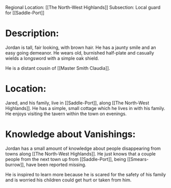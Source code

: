 Regional Location: [[The North-West Highlands]]
Subsection: Local guard for [[Saddle-Port]]
# Description:
Jordan is tall, fair looking, with brown hair. He has a jaunty smile and an easy going demeanor. He wears old, burnished half-plate and casually wields a longsword with a simple oak shield. 

He is a distant cousin of [[Master Smith Claudia]]. 
# Location:
Jared, and his family, live in [[Saddle-Port]], along [[The North-West Highlands]]. He has a simple, small cottage which he lives in with his family. He enjoys visiting the tavern within the town on evenings. 

# Knowledge about Vanishings:
Jordan has a small amount of knowledge about people disappearing from towns along [[The North-West Highlands]]. He just knows that a couple people from the next town up from [[Saddle-Port]], being [[Smears-burrow]], have been reported missing.

He is inspired to learn more because he is scared for the safety of his family and is worried his children could get hurt or taken from him. 